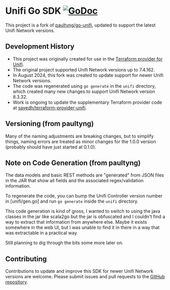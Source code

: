 # Unifi Go SDK [![GoDoc](https://godoc.org/github.com/sayedh/go-unifi?status.svg)](https://godoc.org/github.com/sayedh/go-unifi)

This project is a fork of [paultyng/go-unifi](https://github.com/paultyng/go-unifi/), updated to support the latest Unifi Network versions.

## Development History

- This project was originally created for use in the [Terraform provider for Unifi](https://github.com/paultyng/terraform-provider-unifi).
- The original project supported Unifi Network versions up to 7.4.162.
- In August 2024, this fork was created to update support for newer Unifi Network versions.
- The code was regenerated using `go generate` in the `unifi` directory, which created many new changes to support Unifi Network version 8.3.32.
- Work is ongoing to update the supplementary Terraform provider code at [sayedh/terraform-provider-unifi](https://github.com/sayedh/terraform-provider-unifi).

## Versioning (from paultyng)

Many of the naming adjustments are breaking changes, but to simplify things, naming errors are treated as minor changes for the 1.0.0 version (probably should have just started at 0.1.0).

## Note on Code Generation (from paultyng)

The data models and basic REST methods are "generated" from JSON files in the JAR that show all fields and the associated regex/validation information.

To regenerate the code, you can bump the Unifi Controller version number in [unifi/gen.go] and run `go generate` inside the `unifi` directory.

This code generation is kind of gross, I wanted to switch to using the java classes in the jar like scala2go but the jar is obfuscated and I couldn't find a way to extract that information from anywhere else. Maybe it exists somewhere in the web UI, but I was unable to find it in there in a way that was extractable in a practical way.

Still planning to dig through the bits some more later on.

## Contributing

Contributions to update and improve this SDK for newer Unifi Network versions are welcome. Please submit issues and pull requests to the [GitHub repository](https://github.com/sayedh/go-unifi).